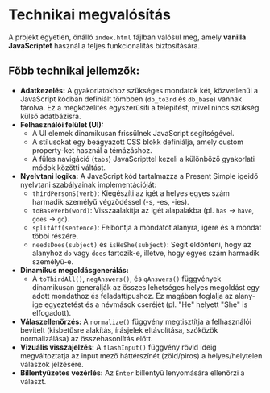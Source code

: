 # Technikai megvalósítás

A projekt egyetlen, önálló `index.html` fájlban valósul meg, amely **vanilla JavaScriptet** használ a teljes funkcionalitás biztosítására.

## Főbb technikai jellemzők:

*   **Adatkezelés:** A gyakorlatokhoz szükséges mondatok két, közvetlenül a JavaScript kódban definiált tömbben (`db_to3rd` és `db_base`) vannak tárolva. Ez a megközelítés egyszerűsíti a telepítést, mivel nincs szükség külső adatbázisra.
*   **Felhasználói felület (UI):**
    *   A UI elemek dinamikusan frissülnek JavaScript segítségével.
    *   A stílusokat egy beágyazott CSS blokk definiálja, amely custom property-ket használ a témázáshoz.
    *   A füles navigáció (`tabs`) JavaScripttel kezeli a különböző gyakorlati módok közötti váltást.
*   **Nyelvtani logika:** A JavaScript kód tartalmazza a Present Simple igeidő nyelvtani szabályainak implementációját:
    *   `thirdPersonS(verb)`: Kiegészíti az igét a helyes egyes szám harmadik személyű végződéssel (-s, -es, -ies).
    *   `toBaseVerb(word)`: Visszaalakítja az igét alapalakba (pl. `has` -> `have`, `goes` -> `go`).
    *   `splitAff(sentence)`: Felbontja a mondatot alanyra, igére és a mondat többi részére.
    *   `needsDoes(subject)` és `isHeShe(subject)`: Segít eldönteni, hogy az alanyhoz `do` vagy `does` tartozik-e, illetve, hogy egyes szám harmadik személyű-e.
*   **Dinamikus megoldásgenerálás:**
    *   A `toThirdAll()`, `negAnswers()`, és `qAnswers()` függvények dinamikusan generálják az összes lehetséges helyes megoldást egy adott mondathoz és feladattípushoz. Ez magában foglalja az alany-ige egyeztetést és a névmások cseréjét (pl. "He" helyett "She" is elfogadott).
*   **Válaszellenőrzés:** A `normalize()` függvény megtisztítja a felhasználói bevitelt (kisbetűsre alakítás, írásjelek eltávolítása, szóközök normalizálása) az összehasonlítás előtt.
*   **Vizuális visszajelzés:** A `flashInput()` függvény rövid ideig megváltoztatja az input mező háttérszínét (zöld/piros) a helyes/helytelen válaszok jelzésére.
*   **Billentyűzetes vezérlés:** Az `Enter` billentyű lenyomására ellenőrzi a választ.

